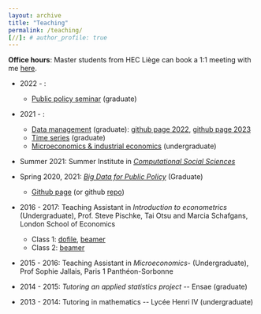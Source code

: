 ```yaml
---
layout: archive
title: "Teaching"
permalink: /teaching/
[//]: # author_profile: true
---
```


**Office hours**: Master students from HEC Liège can book a 1:1 meeting with me [here](https://doodle.com/meeting/organize/id/bqZyxo0d). 

- 2022 - :
  - [Public policy seminar](https://www.programmes.uliege.be/cocoon/20222023/cours/ECON2310-1.html) (graduate)
- 2021 - :
  - [Data management](https://www.programmes.uliege.be/cocoon/20212022/en/cours/ECON2306-1.html) (graduate): [github page 2022](https://malkaguillot.github.io/ECON2206-Data-Management-2022/), [github page 2023](https://malkaguillot.github.io/ECON2206-Data-Management/) 
  - [Time series](https://www.programmes.uliege.be/cocoon/20222023/cours/ECON2308-1.html) (graduate) 
  - [Microeconomics & industrial economics](https://www.programmes.uliege.be/cocoon/20212022/cours/ECON2259-1.html) (undergraduate) 

- Summer 2021: Summer Institute in *[Computational Social Sciences](https://sicss.io/2021/ethzurich/)*

- Spring 2020, 2021: *[Big Data for Public Policy](http://www.vvz.ethz.ch/Vorlesungsverzeichnis/lerneinheit.view?lerneinheitId=139238&semkez=2020S&ansicht=KATALOGDATEN&lang=en)* (Graduate)
  - [Github page](https://malkaguillot.github.io/big_data_policy_2021/) (or github [repo](https://github.com/malkaguillot/big_data_policy_2021))

- 2016 - 2017: Teaching Assistant in *Introduction to econometrics* (Undergraduate), Prof. Steve Pischke, Tai Otsu and Marcia Schafgans, London School of Economics
  - Class 1: [dofile](https://github.com/malkaguillot/teaching/blob/master/lse_ec220_2016_17/class1_some_commands.do), [beamer](https://github.com/malkaguillot/teaching/blob/master/lse_ec220_2016_17/class1.pdf)
  - Class 2: [beamer](https://github.com/malkaguillot/teaching/blob/master/lse_ec220_2016_17/class2.pdf)

- 2015 - 2016: Teaching Assistant in *Microeconomics*-  (Undergraduate), Prof Sophie Jallais, Paris 1 Panthéon-Sorbonne

- 2014 - 2015: *Tutoring an applied statistics project* -- Ensae (graduate)

- 2013 - 2014: Tutoring in mathematics -- Lycée Henri IV (undergraduate)
